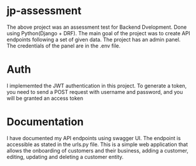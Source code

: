 # jp-assessment

The above project was an assessment test for Backend Dvelopment. Done using Python(Django + DRF). The main goal of the project was to create API endpoints following a set of given data. The project has an admin panel. The credentials of the panel are in the .env file.


# Auth
I implememted the JWT  authentication in this project. To generate a token, you need to send a POST request with username and password, and you will be granted an access token

# Documentation
I have documented my API endpoints using swagger UI. The endpoint is accessible as stated in the urls.py file.
This is a simple web application that allows the onboarding of customers and their business, adding a customer, editing, updating and deleting a customer entity. 



